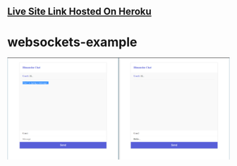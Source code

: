 
## <a href="http://chat-himanshu.herokuapp.com/">Live Site Link Hosted On Heroku </a>
# websockets-example
<img src="1.png" />


